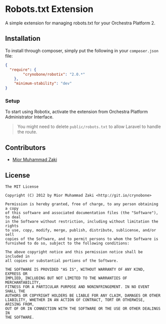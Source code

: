 Robots.txt Extension
==============

A simple extension for managing robots.txt for your Orchestra Platform 2.

## Installation

To install through composer, simply put the following in your `composer.json` file:

```json
{
  "require": {
		"crynobone/robotix": "2.0.*"
	},
	"minimum-stability": "dev"
}
```

### Setup

To start using Robotix, activate the extension from Orchestra Platform Administrator Interface.

> You might need to delete `public/robots.txt` to allow Laravel to handle the route.

## Contributors

* [Mior Muhammad Zaki](http://git.io/crynobone)

## License

	The MIT License

	Copyright (C) 2012 by Mior Muhammad Zaki <http://git.io/crynobone>

	Permission is hereby granted, free of charge, to any person obtaining a copy
	of this software and associated documentation files (the "Software"), to deal
	in the Software without restriction, including without limitation the rights
	to use, copy, modify, merge, publish, distribute, sublicense, and/or sell
	copies of the Software, and to permit persons to whom the Software is
	furnished to do so, subject to the following conditions:

	The above copyright notice and this permission notice shall be included in
	all copies or substantial portions of the Software.

	THE SOFTWARE IS PROVIDED "AS IS", WITHOUT WARRANTY OF ANY KIND, EXPRESS OR
	IMPLIED, INCLUDING BUT NOT LIMITED TO THE WARRANTIES OF MERCHANTABILITY,
	FITNESS FOR A PARTICULAR PURPOSE AND NONINFRINGEMENT. IN NO EVENT SHALL THE
	AUTHORS OR COPYRIGHT HOLDERS BE LIABLE FOR ANY CLAIM, DAMAGES OR OTHER
	LIABILITY, WHETHER IN AN ACTION OF CONTRACT, TORT OR OTHERWISE, ARISING FROM,
	OUT OF OR IN CONNECTION WITH THE SOFTWARE OR THE USE OR OTHER DEALINGS IN
	THE SOFTWARE.
